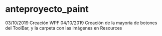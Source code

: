 # anteproyecto_paint
03/10/2019 Creación WPF
04/10/2019 Creación de la mayoría de botones del ToolBar, y la carpeta con las imágenes en Resources
